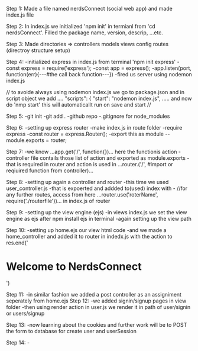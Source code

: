 Step 1:
    Made a file named nerdsConnect (social web app) and made index.js file

Step 2:
    In index.js we initialized 'npm init' in termianl from 'cd nerdsConnect'. Filled the package name, version, descrip, ...etc.

Step 3: 
    Made directories => controllers models views config routes (directroy structure setup)

Step 4:
    -initialized express in index.js from terminal 'npm init express'
    -const express = require('express');
    -const app = express();
    -app.listen(port, function(err){---#the call back function---})
    -fired us server using nodemon index.js

//
to avoide always using nodemon index.js we go to package.json and in script object we add
....
    "scripts": {
    "start": "nodemon index.js",
..... 
and now do 'nmp start' this will automaticallt run on save and start
//

Step 5:
    -git init 
    -git add .
    -github repo
    -.gitignore for node_modules

Step 6:
    -setting up express router
    -make index.js in route folder
    -require express
    -const router = express.Router();
    -export this as module --module.exports = router;

Step 7:
    -we know ...app.get('/', function{})... here the functionis action
    -controller file contails those list of action and exported as module.exports
    -that is required in router and action is used in ...router.('/', #import or reqiuired function from controller)...

Step 8:
    -setting up again a controller and router 
    -this time we used user_controller.js
    -that is expoerted and addded to(used) index with 
    - //for any further routes, access from here
    ...router.use('roterName', require('./routerfile'))... in index.js of router 

Step 9:
    -setting up the view engine (ejs)
    -in views index.js we set the view engine as ejs after npm install ejs in terminal
    -again setting up the view path

Step 10:
    -setting up home.ejs our view html code
    -and we made a home_controller and added it to router in indedx.js with the action to res.end('<h1>Welcome to NerdsConnect</h1>')

Step 11:
    -in similar fashion we added a post controller as an assigniment seperately from home.ejs
 Step 12:
    -we added signin/signup pages in view folder
    -then using render action in user.js we render it in path of user/signin or users/signup

Step 13:
    -now learning about the cookies and further work will be to POST the form to database for create user and userSession 

Step 14:
    -